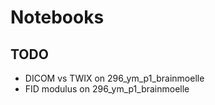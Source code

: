 # Notebooks

## TODO

- DICOM vs TWIX on 296_ym_p1_brainmoelle
- FID modulus on 296_ym_p1_brainmoelle
